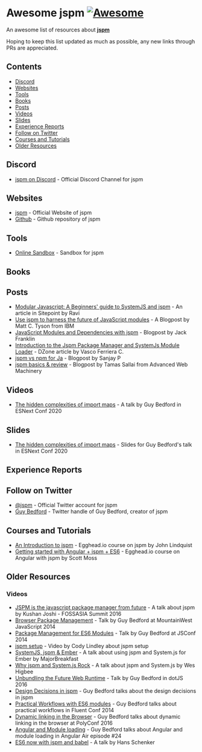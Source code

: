 # Awesome jspm [![Awesome](https://awesome.re/badge.svg)](https://github.com/sindresorhus/awesome)

An awesome list of resources about [**jspm**](https://jspm.org) 

Hoping to keep this list updated as much as possible, any new links through PRs are appreciated.

## Contents
- [Discord](#discord)
- [Websites](#websites)
- [Tools](#tools)
- [Books](#books)
- [Posts](#posts)
- [Videos](#videos)
- [Slides](#slides)
- [Experience Reports](#experience-reports)
- [Follow on Twitter](#follow-on-twitter)
- [Courses and Tutorials](#courses-and-tutorials)
- [Older Resources](#older-resources)

## Discord
- [jspm on Discord](https://discord.gg/dNRweUu) - Official Discord Channel for jspm

## Websites
- [jspm](https://jspm.org) - Official Website of jspm
- [Github](https://github.com/jspm/project) - Github repository of jspm

## Tools
- [Online Sandbox](https://jspm.org/sandbox) - Sandbox for jspm

## Books

## Posts
- [Modular Javascript: A Beginners' guide to SystemJS and jspm](https://www.sitepoint.com/modular-javascript-systemjs-jspm/) - An article in Sitepoint by Ravi
- [Use jspm to harness the future of JavaScript modules](https://www.ibm.com/developerworks/library/wa-use-jspm-javascript-modules/index.html) - A Blogpost by Matt C. Tyson from IBM
- [JavaScript Modules and Dependencies with jspm](https://www.jackfranklin.co.uk/blog/js-modules-jspm-systemjs/) - Blogpost by Jack Franklin
- [Introduction to the Jspm Package Manager and SystemJs Module Loader](https://dzone.com/articles/introduction-to-the-jspm-package-manager-and-the-s-1) - DZone article by Vasco Ferriera C.
- [jspm vs npm for Ja](https://www.zymr.com/jspm-vs-npm-javascript-package-management/) - Blogpost by Sanjay P
- [jspm basics & review](https://advancedweb.hu/jspm-basics-and-review/) - Blogpost by Tamas Sallai from Advanced Web Machinery

## Videos
- [The hidden complexities of import maps](https://www.youtube.com/watch?v=keKKODs6Z7M) - A talk by Guy Bedford in ESNext Conf 2020


## Slides
- [The hidden complexities of import maps](https://docs.google.com/presentation/d/1CiGXMMER8E_PUsUy0fZ2M2iu2oN7RyXVO7BILw11KkE/edit?usp=sharing) - Slides for Guy Bedford's talk in ESNext Conf 2020

## Experience Reports

## Follow on Twitter 
- [@jspm](https://twitter.com/jspm) - Official Twitter account for jspm
- [Guy Bedford](https://twitter.com/guybedford) - Twitter handle of Guy Bedford, creator of jspm

## Courses and Tutorials
- [An Introduction to jspm](https://egghead.io/lessons/javascript-an-introduction-to-javascript-package-manager-jspm) - Egghead.io course on jspm by John Lindquist
- [Getting started with Angular + jspm + ES6](https://egghead.io/lessons/angularjs-getting-started-with-angular-jspm-es6) - Egghead.io course on Angular with jspm by Scott Moss

## Older Resources

### Videos
- [JSPM is the javascript package manager from future](https://www.youtube.com/watch?v=vAK4XL0rWro) - A talk about jspm by Kushan Joshi - FOSSASIA Summit 2016
- [Browser Package Management](https://www.youtube.com/watch?v=MXzQP38mdnE) -  Talk by Guy Bedford at MountainWest JavaScript 2014
- [Package Management for ES6 Modules](https://www.youtube.com/watch?v=szJjsduHBQQ) - Talk by Guy Bedford at JSConf 2014 
- [jspm setup](https://www.youtube.com/watch?v=Ko-N7UycTTs) - Video by Cody Lindley about jspm setup
- [SystemJS, jspm & Ember](https://www.youtube.com/watch?v=lc9nQJR6RX4) - A talk about using jspm and System.js for Ember by MajorBreakfast
- [Why jspm and System.js Rock](https://www.youtube.com/watch?v=4pE1N74IINw) - A talk about jspm and System.js by Wes Higbee
- [Unbundling the Future Web Runtime](https://www.youtube.com/watch?v=8AvKRFhwOkk) - Talk by Guy Bedford in dotJS 2016
- [Design Decisions in jspm](https://www.youtube.com/watch?v=btSTy8pHFy8) - Guy Bedford talks about the design decisions in jspm
- [Practical Workflows with ES6 modules](https://www.youtube.com/watch?v=0VUjM-jJf2U) - Guy Bedford talks about practical workflows in Fluent Conf 2014
- [Dynamic linking in the Browser]( https://www.youtube.com/watch?v=cRSBi1EAOCo) - Guy Bedford talks about dynamic linking in the browser at PolyConf 2016
- [Angular and Module loading](https://www.youtube.com/watch?v=zrLeLxcU64M) - Guy Bedford talks about Angular and module loading in Angular Air episode #24
- [ES6 now with jspm and babel](https://www.youtube.com/watch?v=cUSBRk_yi10) - A talk by Hans Schenker 
